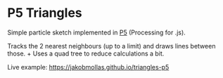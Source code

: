 # P5 Triangles

Simple particle sketch implemented in [P5](https://p5js.org) (Processing for .js).

Tracks the 2 nearest neighbours (up to a limit) and draws lines between those. +
Uses a quad tree to reduce calculations a bit.

Live example: https://jakobmollas.github.io/triangles-p5
